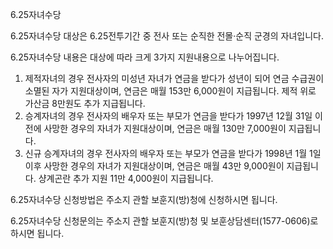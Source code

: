 6.25자녀수당

6.25자녀수당 대상은 6.25전투기간 중 전사 또는 순직한 전몰·순직 군경의 자녀입니다.

6.25자녀수당 내용은 대상에 따라 크게 3가지 지원내용으로 나누어집니다.
1. 제적자녀의 경우 전사자의 미성년 자녀가 연금을 받다가 성년이 되어 연금 수급권이 소멸된 자가 지원대상이며, 연금은 매월 153만 6,000원이 지급됩니다. 제적 위로 가산금 8만원도 추가 지급됩니다.
2. 승계자녀의 경우 전사자의 배우자 또는 부모가 연금을 받다가 1997년 12월 31일 이전에 사망한 경우의 자녀가 지원대상이며, 연금은 매월 130만 7,000원이 지급됩니다.
3. 신규 승계자녀의 경우 전사자의 배우자 또는 부모가 연금을 받다가 1998년 1월 1일 이후 사망한 경우의 자녀가 지원대상이며, 연금은 매월 43만 9,000원이 지급됩니다. 샹계곤란 추가 지원 11만 4,000원이 지급됩니다.

6.25자녀수당 신청방법은 주소지 관할 보훈지(방)청에 신청하시면 됩니다.

6.25자녀수당 신청문의는  주소지 관할 보훈지(방)청 및 보훈상담센터(1577-0606)로 하시면 됩니다.